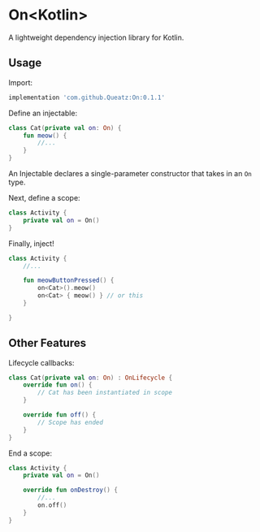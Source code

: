 On&lt;Kotlin&gt;
================

A lightweight dependency injection library for Kotlin.

Usage
-----

Import:

```groovy
implementation 'com.github.Queatz:On:0.1.1'
```

Define an injectable:

```kotlin
class Cat(private val on: On) {
    fun meow() {
        //...
    }
}
```

An Injectable declares a single-parameter constructor that takes in an `On` type.

Next, define a scope:

```kotlin
class Activity {
    private val on = On()
}
```

Finally, inject!

```kotlin
class Activity {
    //...

    fun meowButtonPressed() {
        on<Cat>().meow()
        on<Cat> { meow() } // or this
    }

}
```

Other Features
--------------

Lifecycle callbacks:

```kotlin
class Cat(private val on: On) : OnLifecycle {
    override fun on() {
        // Cat has been instantiated in scope
    }

    override fun off() {
        // Scope has ended
    }
}

```

End a scope:

```kotlin
class Activity {
    private val on = On()

    override fun onDestroy() {
        //...
        on.off()
    }
}
```